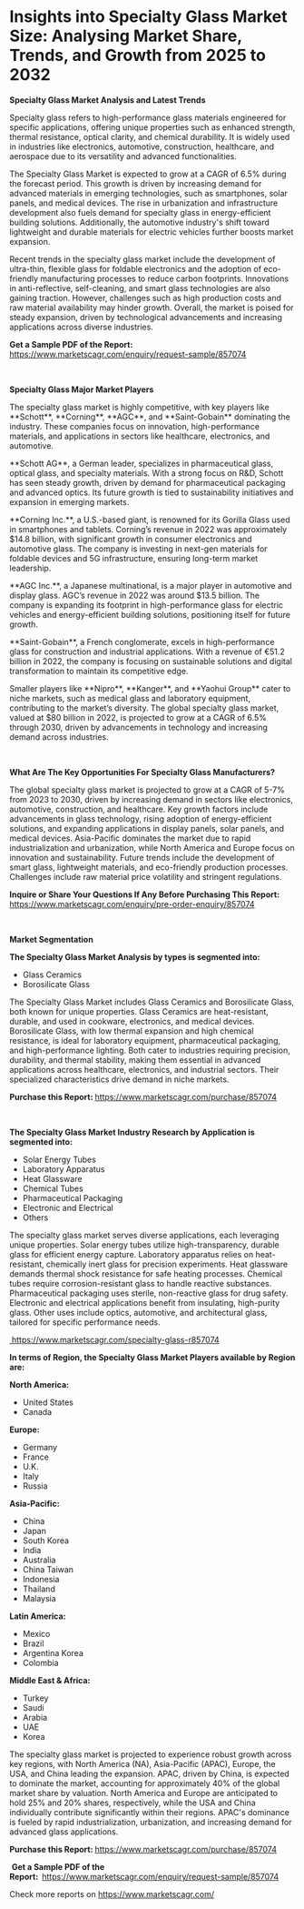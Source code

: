 <p><h1>Insights into Specialty Glass Market Size: Analysing Market Share, Trends, and Growth from 2025 to 2032</h1></p><p><strong>Specialty Glass Market Analysis and Latest Trends</strong></p>
<p><p>Specialty glass refers to high-performance glass materials engineered for specific applications, offering unique properties such as enhanced strength, thermal resistance, optical clarity, and chemical durability. It is widely used in industries like electronics, automotive, construction, healthcare, and aerospace due to its versatility and advanced functionalities.</p><p>The Specialty Glass Market is expected to grow at a CAGR of 6.5% during the forecast period. This growth is driven by increasing demand for advanced materials in emerging technologies, such as smartphones, solar panels, and medical devices. The rise in urbanization and infrastructure development also fuels demand for specialty glass in energy-efficient building solutions. Additionally, the automotive industry's shift toward lightweight and durable materials for electric vehicles further boosts market expansion.</p><p>Recent trends in the specialty glass market include the development of ultra-thin, flexible glass for foldable electronics and the adoption of eco-friendly manufacturing processes to reduce carbon footprints. Innovations in anti-reflective, self-cleaning, and smart glass technologies are also gaining traction. However, challenges such as high production costs and raw material availability may hinder growth. Overall, the market is poised for steady expansion, driven by technological advancements and increasing applications across diverse industries.</p></p>
<p><strong>Get a Sample PDF of the Report:&nbsp;</strong> <a href="https://www.marketscagr.com/enquiry/request-sample/857074?utm_campaign=2213&utm_medium=2&utm_source=Github&utm_content=ia&utm_term=26012025&utm_id=specialty-glass">https://www.marketscagr.com/enquiry/request-sample/857074</a></p>
<p>&nbsp;</p>
<p><strong>Specialty Glass Major Market Players</strong></p>
<p><p>The specialty glass market is highly competitive, with key players like **Schott**, **Corning**, **AGC**, and **Saint-Gobain** dominating the industry. These companies focus on innovation, high-performance materials, and applications in sectors like healthcare, electronics, and automotive.</p><p>**Schott AG**, a German leader, specializes in pharmaceutical glass, optical glass, and specialty materials. With a strong focus on R&D, Schott has seen steady growth, driven by demand for pharmaceutical packaging and advanced optics. Its future growth is tied to sustainability initiatives and expansion in emerging markets.</p><p>**Corning Inc.**, a U.S.-based giant, is renowned for its Gorilla Glass used in smartphones and tablets. Corning’s revenue in 2022 was approximately $14.8 billion, with significant growth in consumer electronics and automotive glass. The company is investing in next-gen materials for foldable devices and 5G infrastructure, ensuring long-term market leadership.</p><p>**AGC Inc.**, a Japanese multinational, is a major player in automotive and display glass. AGC’s revenue in 2022 was around $13.5 billion. The company is expanding its footprint in high-performance glass for electric vehicles and energy-efficient building solutions, positioning itself for future growth.</p><p>**Saint-Gobain**, a French conglomerate, excels in high-performance glass for construction and industrial applications. With a revenue of €51.2 billion in 2022, the company is focusing on sustainable solutions and digital transformation to maintain its competitive edge.</p><p>Smaller players like **Nipro**, **Kanger**, and **Yaohui Group** cater to niche markets, such as medical glass and laboratory equipment, contributing to the market’s diversity. The global specialty glass market, valued at $80 billion in 2022, is projected to grow at a CAGR of 6.5% through 2030, driven by advancements in technology and increasing demand across industries.</p></p>
<p>&nbsp;</p>
<p><strong>What Are The Key Opportunities For Specialty Glass Manufacturers?</strong></p>
<p><p>The global specialty glass market is projected to grow at a CAGR of 5-7% from 2023 to 2030, driven by increasing demand in sectors like electronics, automotive, construction, and healthcare. Key growth factors include advancements in glass technology, rising adoption of energy-efficient solutions, and expanding applications in display panels, solar panels, and medical devices. Asia-Pacific dominates the market due to rapid industrialization and urbanization, while North America and Europe focus on innovation and sustainability. Future trends include the development of smart glass, lightweight materials, and eco-friendly production processes. Challenges include raw material price volatility and stringent regulations.</p></p>
<p><strong>Inquire or Share Your Questions If Any Before Purchasing This Report:</strong> <a href="https://www.marketscagr.com/enquiry/pre-order-enquiry/857074?utm_campaign=2213&utm_medium=2&utm_source=Github&utm_content=ia&utm_term=26012025&utm_id=specialty-glass">https://www.marketscagr.com/enquiry/pre-order-enquiry/857074</a></p>
<p>&nbsp;</p>
<p><strong>Market Segmentation</strong></p>
<p><strong>The Specialty Glass Market Analysis by types is segmented into:</strong></p>
<p><ul><li>Glass Ceramics</li><li>Borosilicate Glass</li></ul></p>
<p><p>The Specialty Glass Market includes Glass Ceramics and Borosilicate Glass, both known for unique properties. Glass Ceramics are heat-resistant, durable, and used in cookware, electronics, and medical devices. Borosilicate Glass, with low thermal expansion and high chemical resistance, is ideal for laboratory equipment, pharmaceutical packaging, and high-performance lighting. Both cater to industries requiring precision, durability, and thermal stability, making them essential in advanced applications across healthcare, electronics, and industrial sectors. Their specialized characteristics drive demand in niche markets.</p></p>
<p><strong>Purchase this Report:&nbsp;</strong><a href="https://www.marketscagr.com/purchase/857074?utm_campaign=2213&utm_medium=2&utm_source=Github&utm_content=ia&utm_term=26012025&utm_id=specialty-glass">https://www.marketscagr.com/purchase/857074</a></p>
<p>&nbsp;</p>
<p><strong>The Specialty Glass Market Industry Research by Application is segmented into:</strong></p>
<p><ul><li>Solar Energy Tubes</li><li>Laboratory Apparatus</li><li>Heat Glassware</li><li>Chemical Tubes</li><li>Pharmaceutical Packaging</li><li>Electronic and Electrical</li><li>Others</li></ul></p>
<p><p>The specialty glass market serves diverse applications, each leveraging unique properties. Solar energy tubes utilize high-transparency, durable glass for efficient energy capture. Laboratory apparatus relies on heat-resistant, chemically inert glass for precision experiments. Heat glassware demands thermal shock resistance for safe heating processes. Chemical tubes require corrosion-resistant glass to handle reactive substances. Pharmaceutical packaging uses sterile, non-reactive glass for drug safety. Electronic and electrical applications benefit from insulating, high-purity glass. Other uses include optics, automotive, and architectural glass, tailored for specific performance needs.</p></p>
<p><a href="https://www.marketscagr.com/specialty-glass-r857074?utm_campaign=2213&utm_medium=2&utm_source=Github&utm_content=ia&utm_term=26012025&utm_id=specialty-glass">&nbsp;https://www.marketscagr.com/specialty-glass-r857074</a></p>
<p><strong>In terms of Region, the Specialty Glass Market Players available by Region are:</strong></p>
<p>
    <p> <strong> North America: </strong>
        <ul>
            <li>United States</li>
            <li>Canada</li>
        </ul>
        </p> 
    <p> <strong> Europe: </strong>
        <ul>
            <li>Germany</li>
            <li>France</li>
            <li>U.K.</li>
            <li>Italy</li>
            <li>Russia</li>
        </ul>
        </p> 
    <p> <strong> Asia-Pacific: </strong>
        <ul>
            <li>China</li>
            <li>Japan</li>
            <li>South Korea</li>
            <li>India</li>
            <li>Australia</li>
            <li>China Taiwan</li>
            <li>Indonesia</li>
            <li>Thailand</li>
            <li>Malaysia</li>
        </ul>
        </p> 
    <p> <strong> Latin America: </strong>
        <ul>
            <li>Mexico</li>
            <li>Brazil</li>
            <li>Argentina Korea</li>
            <li>Colombia</li>
        </ul>
        </p> 
    <p> <strong> Middle East & Africa: </strong>
        <ul>
            <li>Turkey</li>
            <li>Saudi</li>
            <li>Arabia</li>
            <li>UAE</li>
            <li>Korea</li>
        </ul>
    </p>
    </p>
<p><p>The specialty glass market is projected to experience robust growth across key regions, with North America (NA), Asia-Pacific (APAC), Europe, the USA, and China leading the expansion. APAC, driven by China, is expected to dominate the market, accounting for approximately 40% of the global market share by valuation. North America and Europe are anticipated to hold 25% and 20% shares, respectively, while the USA and China individually contribute significantly within their regions. APAC's dominance is fueled by rapid industrialization, urbanization, and increasing demand for advanced glass applications.</p></p>
<p><strong>Purchase this Report: </strong><a href="https://www.marketscagr.com/purchase/857074?utm_campaign=2213&utm_medium=2&utm_source=Github&utm_content=ia&utm_term=26012025&utm_id=specialty-glass">https://www.marketscagr.com/purchase/857074</a></p>
<p>&nbsp;<strong>Get a Sample PDF of the Report:&nbsp;&nbsp;</strong><a href="https://www.marketscagr.com/enquiry/request-sample/857074?utm_campaign=2213&utm_medium=2&utm_source=Github&utm_content=ia&utm_term=26012025&utm_id=specialty-glass">https://www.marketscagr.com/enquiry/request-sample/857074</a></p>
<p><strong></strong></p>
<p>Check more reports on <a href="https://www.marketscagr.com/?utm_campaign=2213&utm_medium=2&utm_source=Github&utm_content=ia&utm_term=26012025&utm_id=specialty-glass">https://www.marketscagr.com/</a></p>